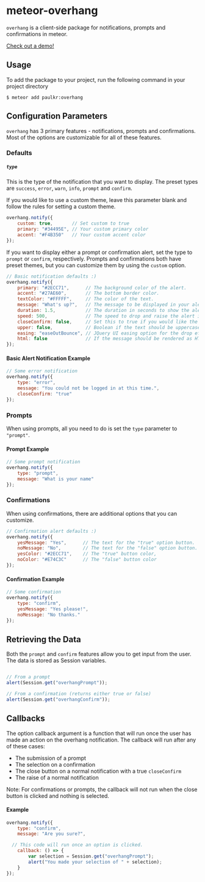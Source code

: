 meteor-overhang
===============

`overhang` is a client-side package for notifications, prompts and confirmations in meteor.

[Check out a demo!](http://meteor-overhang.herokuapp.com)


Usage
-----

To add the package to your project, run the following command in your project directory

```shell
$ meteor add paulkr:overhang
```


Configuration Parameters
------------------------

`overhang` has 3 primary features - notifications, prompts and confirmations. Most of the options are customizable for all of these features.

### Defaults

##### `type`

This is the type of the notification that you want to display.
The preset types are `success`, `error`, `warn`, `info`, `prompt` and `confirm`.

If you would like to use a custom theme, leave this parameter blank and follow the rules for setting a custom theme.

```javascript
overhang.notify({
	custom: true,       // Set custom to true
	primary: "#34495E", // Your custom primary color
	accent: "#F4B350"   // Your custom accent color
});
```

If you want to display either a prompt or confirmation alert, set the type to `prompt` or `confirm`, respectively. Prompts and confirmations both have preset themes, but you can customize them by using the `custom` option.

```javascript
// Basic notification defaults :)
overhang.notify({
	primary: "#2ECC71",      // The background color of the alert.
	accent: "#27AE60",       // The bottom border color.
	textColor: "#FFFFF",     // The color of the text.
	message: "What's up?",   // The message to be displayed in your alert.
	duration: 1.5,           // The duration in seconds to show the alert for.
	speed: 500,              // The speed to drop and raise the alert in milliseconds.
	closeConfirm: false,     // Set this to true if you would like the user to have to close the alert rather than it disappearing by itself.
	upper: false,            // Boolean if the text should be uppercased
	easing: "easeOutBounce", // JQuery UI easing option for the drop effect.
	html: false              // If the message should be rendered as HTML
});
```

#### Basic Alert Notification Example

```javascript
// Some error notification
overhang.notify({
	type: "error",
	message: "You could not be logged in at this time.",
	closeConfirm: "true"
});
```

### Prompts

When using prompts, all you need to do is set the `type` parameter to `"prompt"`.

#### Prompt Example

```javascript
// Some prompt notification
overhang.notify({
	type: "prompt",
	message: "What is your name"
});
```

### Confirmations

When using confirmations, there are additional options that you can customize.

```javascript
// Confirmation alert defaults :)
overhang.notify({
	yesMessage: "Yes",      // The text for the "true" option button.
	noMessage: "No",        // The text for the "false" option button.
	yesColor: "#2ECC71",    // The "true" button color,
	noColor: "#E74C3C"      // The "false" button color
});
```

#### Confirmation Example

```javascript
// Some confirmation
overhang.notify({
	type: "confirm",
	yesMessage: "Yes please!",
	noMessage: "No thanks."
});
```


Retrieving the Data
------------------

Both the `prompt` and `confirm` features allow you to get input from the user. The data is stored as Session variables.

```javascript

// From a prompt
alert(Session.get("overhangPrompt"));

// From a confirmation (returns either true or false)
alert(Session.get("overhangConfirm"));

```

Callbacks
---------

The option callback argument is a function that will run once the user has made an action on the overhang notification. The callback will run after any of these cases:

- The submission of a prompt
- The selection on a confirmation
- The close button on a normal notification with a true `closeConfirm`
- The raise of a normal notification

Note: For confirmations or prompts, the callback will not run when the close button is clicked and nothing is selected.

#### Example
```javascript
overhang.notify({
	type: "confirm",
	message: "Are you sure?",

  // This code will run once an option is clicked.
	callback: () => {
		var selection = Session.get("overhangPrompt");
		alert("You made your selection of " + selection);
	}
});
```
